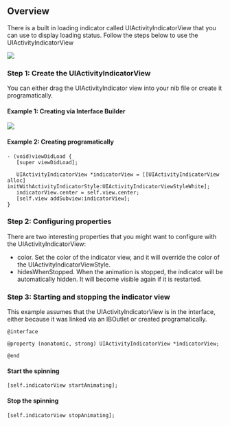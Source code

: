 ## Overview

There is a built in loading indicator called UIActivityIndicatorView that you can use to display loading status. Follow the steps below to use the UIActivityIndicatorView

<img src="http://i.imgur.com/4HabDHa.gif" />

### Step 1: Create the UIActivityIndicatorView

You can either drag the UIActivityIndicator view into your nib file or create it programatically.

#### Example 1: Creating via Interface Builder

<img src="http://i.imgur.com/XA09IJX.gif" />

#### Example 2: Creating programatically

```
- (void)viewDidLoad {
   [super viewDidLoad];

   UIActivityIndicatorView *indicatorView = [[UIActivityIndicatorView alloc] initWithActivityIndicatorStyle:UIActivityIndicatorViewStyleWhite];
   indicatorView.center = self.view.center;
   [self.view addSubview:indicatorView];
}
```

### Step 2: Configuring properties

There are two interesting properties that you might want to configure with the UIActivityIndicatorView:

- color. Set the color of the indicator view, and it will override the color of the UIActivityIndicatorViewStyle.
- hidesWhenStopped. When the animation is stopped, the indicator will be automatically hidden. It will become visible again if it is restarted.

### Step 3: Starting and stopping the indicator view

This example assumes that the UIActivityIndicatorView is in the interface, either because it was linked via an IBOutlet or created programatically.

```
@interface

@property (nonatomic, strong) UIActivityIndicatorView *indicatorView;

@end
```

#### Start the spinning

```
[self.indicatorView startAnimating];
```

#### Stop the spinning

```
[self.indicatorView stopAnimating];
```
